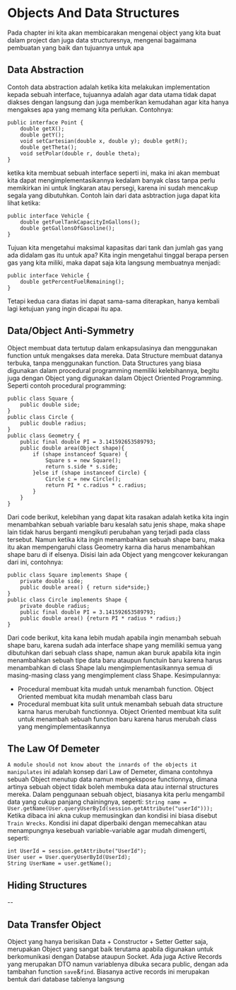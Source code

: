 # Objects And Data Structures

Pada chapter ini kita akan membicarakan mengenai object yang kita buat dalam project dan juga data structuresnya, mengenai bagaimana pembuatan yang baik dan tujuannya untuk apa

## Data Abstraction
Contoh data abstraction adalah ketika kita melakukan implementation kepada sebuah interface, tujuannya adalah agar data utama tidak dapat diakses dengan langsung dan juga memberikan kemudahan agar kita hanya mengakses apa yang memang kita perlukan. Contohnya:
```
public interface Point {
    double getX();
    double getY();
    void setCartesian(double x, double y); double getR();
    double getTheta();
    void setPolar(double r, double theta); 
}
```
ketika kita membuat sebuah interface seperti ini, maka ini akan membuat kita dapat mengimplementasikannya kedalam banyak class tanpa perlu memikirkan ini untuk lingkaran atau persegi, karena ini sudah mencakup segala yang dibutuhkan. Contoh lain dari data asbtraction juga dapat kita lihat ketika:
```
public interface Vehicle {
    double getFuelTankCapacityInGallons(); 
    double getGallonsOfGasoline();
}
```
Tujuan kita mengetahui maksimal kapasitas dari tank dan jumlah gas yang ada didalam gas itu untuk apa? Kita ingin mengetahui tinggal berapa persen gas yang kita miliki, maka dapat saja kita langsung membuatnya menjadi:
```
public interface Vehicle {
    double getPercentFuelRemaining();
}
```
Tetapi kedua cara diatas ini dapat sama-sama diterapkan, hanya kembali lagi ketujuan yang ingin dicapai itu apa.

## Data/Object Anti-Symmetry
Object membuat data tertutup dalam enkapsulasinya dan menggunakan function untuk mengakses data mereka. Data Structure membuat datanya terbuka, tanpa menggunakan function. Data Structures yang biasa digunakan dalam procedural programming memiliki kelebihannya, begitu juga dengan Object yang digunakan dalam Object Oriented Programming. Seperti contoh procedural programming:
```
public class Square { 
    public double side;
}
public class Circle { 
    public double radius;
}
public class Geometry {
    public final double PI = 3.141592653589793;
    public double area(Object shape){
        if (shape instanceof Square) { 
            Square s = new Square(); 
            return s.side * s.side;
        }else if (shape instanceof Circle) {
            Circle c = new Circle();
            return PI * c.radius * c.radius; 
        }
    }
}
```
Dari code berikut, kelebihan yang dapat kita rasakan adalah ketika kita ingin menambahkan sebuah variable baru kesalah satu jenis shape, maka shape lain tidak harus berganti mengikuti perubahan yang terjadi pada class tersebut. Namun ketika kita ingin menambahkan sebuah shape baru, maka itu akan mempengaruhi class Geometry karna dia harus menambahkan shape baru di if elsenya. Disisi lain ada Object yang mengcover kekurangan dari ini, contohnya:
```
public class Square implements Shape {
    private double side;
    public double area() { return side*side;} 
}
public class Circle implements Shape { 
    private double radius;
    public final double PI = 3.141592653589793;
    public double area() {return PI * radius * radius;} 
}
```
Dari code berikut, kita kana lebih mudah apabila ingin menambah sebuah shape baru, karena sudah ada interface shape yang memiliki semua yang dibutuhkan dari sebuah class shape, namun akan buruk apabila kita ingin menambahkan sebuah tipe data baru ataupun functuin baru karena harus menambahkan di class Shape lalu mengimplementasikannya semua di masing-masing class yang mengimplement class Shape.
Kesimpulannya:
* Procedural membuat kita mudah untuk menambah function. Object Oriented membuat kita mudah menambah class baru
* Procedural membuat kita sulit untuk menambah sebuah data structure karna harus merubah functionnya. Object Oriented membuat kita sulit untuk menambah sebuah function baru karena harus merubah class yang mengimplementasikannya

## The Law Of Demeter
`A module should not know about the innards of the objects it manipulates`
ini adalah konsep dari Law of Demeter, dimana contohnya sebuah Object menutup data namun mengekspose functionnya, dimana artinya sebuah object tidak boleh membuka data atau internal structures mereka.
Dalam penggunaan sebuah object, biasanya kita perlu mengambil data yang cukup panjang chainingnya, seperti:
`String name = User.getName(User.queryUserById(session.getAttribute("userId")));`
Ketika dibaca ini akna cukup memusingkan dan kondisi ini biasa disebut `Train Wrecks`. Kondisi ini dapat diperbaiki dengan memecahkan atau menampungnya kesebuah variable-variable agar mudah dimengerti, seperti:
```
int UserId = session.getAttribute("UserId");
User user = User.queryUserById(UserId);
String UserName = user.getName();
```

## Hiding Structures
-- 

## Data Transfer Object
Object yang hanya berisikan Data + Constructor + Setter Getter saja, merupakan  Object yang sangat baik terutama apabila digunakan untuk berkomunikasi dengan Databse ataupun Socket. Ada juga Active Records yang merupakan DTO namun variablenya dibuka secara public, dengan ada tambahan function `save`&`find`. Biasanya active records ini merupakan bentuk dari database tablenya langsung
